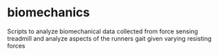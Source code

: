 # biomechanics
Scripts to analyze biomechanical data collected from force sensing treadmill and analyze aspects of the runners gait given varying resisting forces 

